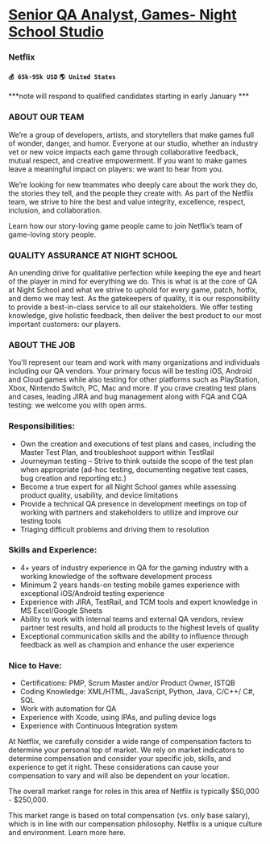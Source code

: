 # [Senior QA Analyst, Games- Night School Studio](https://www.remotewlb.com/apply/senior-qa-analyst-games-night-school-studio)  
### Netflix  
#### `💰 65k-95k USD` `🌎 United States`  

***note will respond to qualified candidates starting in early January ***

### ABOUT OUR TEAM

We’re a group of developers, artists, and storytellers that make games full of wonder, danger, and humor. Everyone at our studio, whether an industry vet or new voice impacts each game through collaborative feedback, mutual respect, and creative empowerment. If you want to make games leave a meaningful impact on players: we want to hear from you.

We’re looking for new teammates who deeply care about the work they do, the stories they tell, and the people they create with. As part of the Netflix team, we strive to hire the best and value integrity, excellence, respect, inclusion, and collaboration.

Learn how our story-loving game people came to join Netflix’s team of game-loving story people.

### QUALITY ASSURANCE AT NIGHT SCHOOL

An unending drive for qualitative perfection while keeping the eye and heart of the player in mind for everything we do. This is what is at the core of QA at Night School and what we strive to uphold for every game, patch, hotfix, and demo we may test. As the gatekeepers of quality, it is our responsibility to provide a best-in-class service to all our stakeholders. We offer testing knowledge, give holistic feedback, then deliver the best product to our most important customers: our players.

### ABOUT THE JOB

You'll represent our team and work with many organizations and individuals including our QA vendors. Your primary focus will be testing iOS, Android and Cloud games while also testing for other platforms such as PlayStation, Xbox, Nintendo Switch, PC, Mac and more. If you crave creating test plans and cases, leading JIRA and bug management along with FQA and CQA testing: we welcome you with open arms.

### Responsibilities:

  * Own the creation and executions of test plans and cases, including the Master Test Plan, and troubleshoot support within TestRail
  * Journeyman testing – Strive to think outside the scope of the test plan when appropriate (ad-hoc testing, documenting negative test cases, bug creation and reporting etc.)
  * Become a true expert for all Night School games while assessing product quality, usability, and device limitations
  * Provide a technical QA presence in development meetings on top of working with partners and stakeholders to utilize and improve our testing tools
  * Triaging difficult problems and driving them to resolution

### Skills and Experience:

  * 4+ years of industry experience in QA for the gaming industry with a working knowledge of the software development process
  * Minimum 2 years hands-on testing mobile games experience with exceptional iOS/Android testing experience
  * Experience with JIRA, TestRail, and TCM tools and expert knowledge in MS Excel/Google Sheets
  * Ability to work with internal teams and external QA vendors, review partner test results, and hold all products to the highest levels of quality
  * Exceptional communication skills and the ability to influence through feedback as well as champion and enhance the user experience

### Nice to Have:

  * Certifications: PMP, Scrum Master and/or Product Owner, ISTQB
  * Coding Knowledge: XML/HTML, JavaScript, Python, Java, C/C++/ C#, SQL
  * Work with automation for QA
  * Experience with Xcode, using IPAs, and pulling device logs 
  * Experience with Continuous Integration system

At Netflix, we carefully consider a wide range of compensation factors to determine your personal top of market. We rely on market indicators to determine compensation and consider your specific job, skills, and experience to get it right. These considerations can cause your compensation to vary and will also be dependent on your location.

The overall market range for roles in this area of Netflix is typically $50,000 - $250,000.

This market range is based on total compensation (vs. only base salary), which is in line with our compensation philosophy. Netflix is a unique culture and environment. Learn more here.

